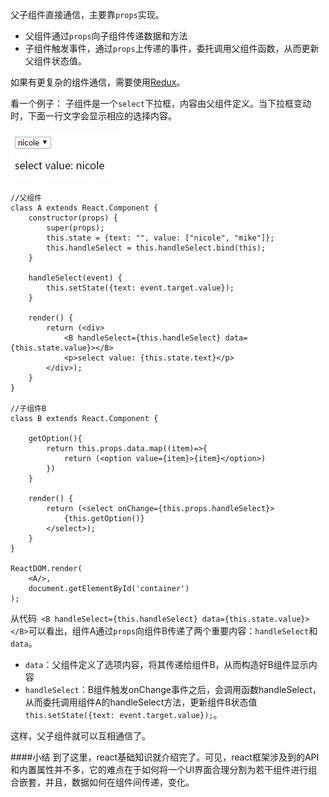 父子组件直接通信，主要靠```props```实现。

* 父组件通过```props```向子组件传递数据和方法
* 子组件触发事件，通过```props```上传递的事件，委托调用父组件函数，从而更新父组件状态值。

如果有更复杂的组件通信，需要使用[Redux](http://www.redux.org.cn/)。

看一个例子：
子组件是一个```select```下拉框，内容由父组件定义。当下拉框变动时，下面一行文字会显示相应的选择内容。

![](/assets/communication-1.webp)


```
//父组件
class A extends React.Component {
    constructor(props) {
        super(props);
        this.state = {text: "", value: ["nicole", "mike"]};
        this.handleSelect = this.handleSelect.bind(this);
    }

    handleSelect(event) {
        this.setState({text: event.target.value});
    }

    render() {
        return (<div>
            <B handleSelect={this.handleSelect} data={this.state.value}></B>
            <p>select value: {this.state.text}</p>
        </div>);
    }
}

//子组件B
class B extends React.Component {

    getOption(){
        return this.props.data.map((item)=>{
            return (<option value={item}>{item}</option>)
        })
    }

    render() {
        return (<select onChange={this.props.handleSelect}>
            {this.getOption()}
        </select>);
    }
}

ReactDOM.render(
    <A/>,
    document.getElementById('container')
);
``` 

从代码``` <B handleSelect={this.handleSelect} data={this.state.value}></B>```可以看出，组件A通过```props```向组件B传递了两个重要内容：```handleSelect```和```data```。
* ```data```：父组件定义了选项内容，将其传递给组件B，从而构造好B组件显示内容
* ```handleSelect```：B组件触发onChange事件之后，会调用函数handleSelect，从而委托调用组件A的handleSelect方法，更新组件B状态值```this.setState({text: event.target.value});```。

这样，父子组件就可以互相通信了。

####小结
到了这里，react基础知识就介绍完了。可见，react框架涉及到的API和内置属性并不多，它的难点在于如何将一个UI界面合理分割为若干组件进行组合嵌套，并且，数据如何在组件间传递，变化。